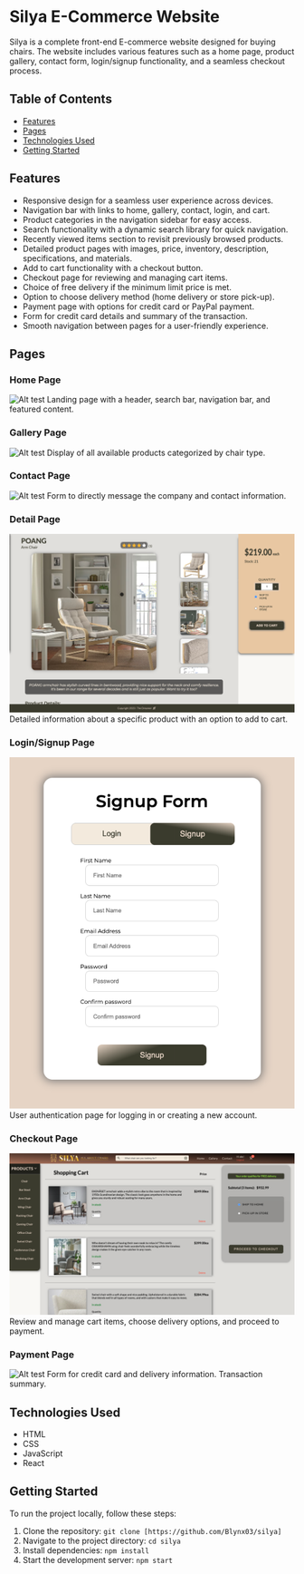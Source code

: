 # Silya E-Commerce Website

Silya is a complete front-end E-commerce website designed for buying chairs. The website includes various features such as a home page, product gallery, contact form, login/signup functionality, and a seamless checkout process.

## Table of Contents

- [Features](#features)
- [Pages](#pages)
- [Technologies Used](#technologies-used)
- [Getting Started](#getting-started)

## Features

- Responsive design for a seamless user experience across devices.
- Navigation bar with links to home, gallery, contact, login, and cart.
- Product categories in the navigation sidebar for easy access.
- Search functionality with a dynamic search library for quick navigation.
- Recently viewed items section to revisit previously browsed products.
- Detailed product pages with images, price, inventory, description, specifications, and materials.
- Add to cart functionality with a checkout button.
- Checkout page for reviewing and managing cart items.
- Choice of free delivery if the minimum limit price is met.
- Option to choose delivery method (home delivery or store pick-up).
- Payment page with options for credit card or PayPal payment.
- Form for credit card details and summary of the transaction.
- Smooth navigation between pages for a user-friendly experience.

## Pages

### Home Page

![Alt test](silya-home.png)
Landing page with a header, search bar, navigation bar, and featured content.

### Gallery Page

![Alt test](./silya-gallery.png)
Display of all available products categorized by chair type.

### Contact Page

![Alt test](../silya-contact.png)
Form to directly message the company and contact information.

### Detail Page

![Alt test](src/silya-detail.png)
Detailed information about a specific product with an option to add to cart.

### Login/Signup Page

![Alt test](/src/silya-signup.png)
User authentication page for logging in or creating a new account.

### Checkout Page

![Alt test](./src/silya-cart.png)
Review and manage cart items, choose delivery options, and proceed to payment.

### Payment Page

![Alt test](../src/silya-payment.png)
Form for credit card and delivery information. Transaction summary.

## Technologies Used

- HTML
- CSS
- JavaScript
- React

## Getting Started

To run the project locally, follow these steps:

1. Clone the repository: `git clone [https://github.com/Blynx03/silya]`
2. Navigate to the project directory: `cd silya`
3. Install dependencies: `npm install`
4. Start the development server: `npm start`
